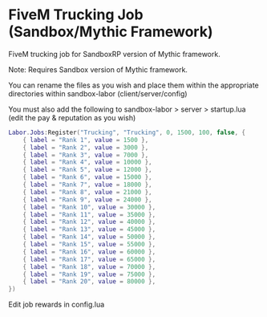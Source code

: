 # FiveM Trucking Job (Sandbox/Mythic Framework)

FiveM trucking job for SandboxRP version of Mythic framework.

Note: Requires Sandbox version of Mythic framework.


You can rename the files as you wish and place them within the appropriate directories within sandbox-labor (client/server/config)

You must also add the following to sandbox-labor > server > startup.lua (edit the pay & reputation as you wish)

```lua
Labor.Jobs:Register("Trucking", "Trucking", 0, 1500, 100, false, {
    { label = "Rank 1", value = 1500 },
    { label = "Rank 2", value = 3000 },
    { label = "Rank 3", value = 7000 },
    { label = "Rank 4", value = 10000 },
    { label = "Rank 5", value = 12000 },
    { label = "Rank 6", value = 15000 },
    { label = "Rank 7", value = 18000 },
    { label = "Rank 8", value = 21000 },
    { label = "Rank 9", value = 24000 },
    { label = "Rank 10", value = 30000 },
    { label = "Rank 11", value = 35000 },
    { label = "Rank 12", value = 40000 },
    { label = "Rank 13", value = 45000 },
    { label = "Rank 14", value = 50000 },
    { label = "Rank 15", value = 55000 },
    { label = "Rank 16", value = 60000 },
    { label = "Rank 17", value = 65000 },
    { label = "Rank 18", value = 70000 },
    { label = "Rank 19", value = 75000 },
    { label = "Rank 20", value = 80000 },
})
```

Edit job rewards in config.lua